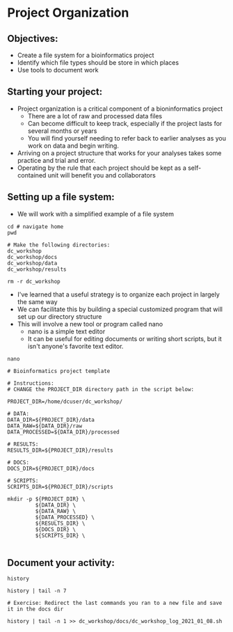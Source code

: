 # Project Organization

## Objectives:
* Create a file system for a bioinformatics project
* Identify which file types should be store in which places
* Use tools to document work

## Starting your project:
* Project organization is a critical component of a bioninformatics project
  * There are a lot of raw and processed data files
  * Can become difficult to keep track, especially if the project lasts for several months or years
  * You will find yourself needing to refer back to earlier analyses as you work on data and begin writing.
* Arriving on a project structure that works for your analyses takes some practice and trial and error.
* Operating by the rule that each project should be kept as a self-contained unit will benefit you and collaborators

## Setting up a file system:
* We will work with a simplified example of a file system
```
cd # navigate home
pwd

# Make the following directories:
dc_workshop
dc_workshop/docs
dc_workshop/data
dc_workshop/results

rm -r dc_workshop

```
* I've learned that a useful strategy is to organize each project in largely the same way
* We can facilitate this by building a special customized program that will set up our directory structure
* This will involve a new tool or program called nano
  * nano is a simple text editor
  * It can be useful for editing documents or writing short scripts, but it isn't anyone's favorite text editor.
```
nano

# Bioinformatics project template

# Instructions:
# CHANGE the PROJECT_DIR directory path in the script below:

PROJECT_DIR=/home/dcuser/dc_workshop/

# DATA:
DATA_DIR=${PROJECT_DIR}/data
DATA_RAW=${DATA_DIR}/raw
DATA_PROCESSED=${DATA_DIR}/processed

# RESULTS:
RESULTS_DIR=${PROJECT_DIR}/results

# DOCS:
DOCS_DIR=${PROJECT_DIR}/docs

# SCRIPTS:
SCRIPTS_DIR=${PROJECT_DIR}/scripts

mkdir -p ${PROJECT_DIR} \
         ${DATA_DIR} \
         ${DATA_RAW} \
         ${DATA_PROCESSED} \
         ${RESULTS_DIR} \
         ${DOCS_DIR} \
         ${SCRIPTS_DIR} \
         
```
## Document your activity:
```
history

history | tail -n 7

# Exercise: Redirect the last commands you ran to a new file and save it in the docs dir

history | tail -n 1 >> dc_workshop/docs/dc_workshop_log_2021_01_08.sh

```
